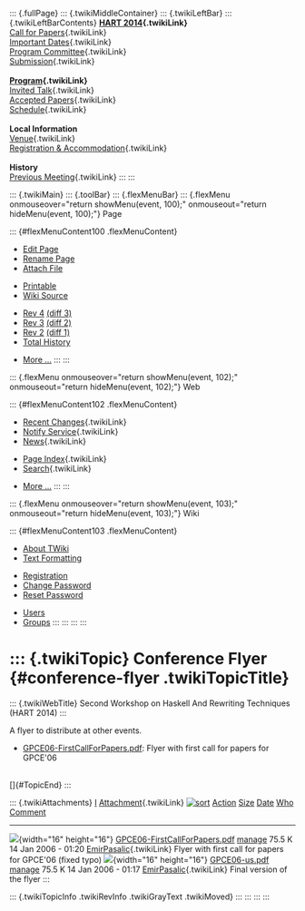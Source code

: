 ::: {.fullPage}
::: {.twikiMiddleContainer}
::: {.twikiLeftBar}
::: {.twikiLeftBarContents}
**[HART 2014](WebHome){.twikiLink}**\
[Call for Papers](CallForPapers){.twikiLink}\
[Important Dates](ImportantDates){.twikiLink}\
[Program Committee](ProgramCommittee){.twikiLink}\
[Submission](PaperSubmission){.twikiLink}\
\
**[Program](Program){.twikiLink}**\
[Invited Talk](InvitedTalks){.twikiLink}\
[Accepted Papers](AcceptedPapers){.twikiLink}\
[Schedule](Program){.twikiLink}\
\
**Local Information**\
[Venue](WorkshopVenue){.twikiLink}\
[Registration & Accommodation](RegistrationAndAccomodation){.twikiLink}\
\
**History**\
[Previous Meeting](PreviousMeetings){.twikiLink}
:::
:::

::: {.twikiMain}
::: {.toolBar}
::: {.flexMenuBar}
::: {.flexMenu onmouseover="return showMenu(event, 100);" onmouseout="return hideMenu(event, 100);"}
Page

::: {#flexMenuContent100 .flexMenuContent}
-   [Edit
    Page](http://www.program-transformation.org/edit/HART14/ConferenceFlyer?t=1536828904)
-   [Rename
    Page](http://www.program-transformation.org/rename/HART14/ConferenceFlyer)
-   [Attach
    File](http://www.program-transformation.org/attach/HART14/ConferenceFlyer)

<!-- -->

-   [Printable](http://www.program-transformation.org/view/HART14/ConferenceFlyer?skin=print.pattern)
-   [Wiki
    Source](http://www.program-transformation.org/view/HART14/ConferenceFlyer?skin=text&raw=on&contenttype=text/plain)

<!-- -->

-   [Rev
    4](http://www.program-transformation.org/view/HART14/ConferenceFlyer?rev=1.4)
    [(diff 3)](http://www.program-transformation.org/rdiff/HART14/ConferenceFlyer?rev1=1.4&rev2=1.3)
-   [Rev
    3](http://www.program-transformation.org/view/HART14/ConferenceFlyer?rev=1.3)
    [(diff 2)](http://www.program-transformation.org/rdiff/HART14/ConferenceFlyer?rev1=1.3&rev2=1.2)
-   [Rev
    2](http://www.program-transformation.org/view/HART14/ConferenceFlyer?rev=1.2)
    [(diff 1)](http://www.program-transformation.org/rdiff/HART14/ConferenceFlyer?rev1=1.2&rev2=1.1)
-   [Total
    History](http://www.program-transformation.org/rdiff/HART14/ConferenceFlyer)

<!-- -->

-   [More
    \...](http://www.program-transformation.org/oops/HART14/ConferenceFlyer?template=oopsmore&param1=1.4&param2=1.4)
:::
:::

::: {.flexMenu onmouseover="return showMenu(event, 102);" onmouseout="return hideMenu(event, 102);"}
Web

::: {#flexMenuContent102 .flexMenuContent}
-   [Recent Changes](WebChanges){.twikiLink}
-   [Notify Service](WebNotify){.twikiLink}
-   [News](WebNews){.twikiLink}

<!-- -->

-   [Page Index](WebIndex){.twikiLink}
-   [Search](WebSearch){.twikiLink}

<!-- -->

-   [More
    \...](http://www.program-transformation.org/oops/HART14/ConferenceFlyer?template=oopsmore&param1=1.4&param2=1.4)
:::
:::

::: {.flexMenu onmouseover="return showMenu(event, 103);" onmouseout="return hideMenu(event, 103);"}
Wiki

::: {#flexMenuContent103 .flexMenuContent}
-   [About
    TWiki](http://www.program-transformation.org/view/TWiki/WebHome)
-   [Text
    Formatting](http://www.program-transformation.org/view/TWiki/TextFormattingRules)

<!-- -->

-   [Registration](http://www.program-transformation.org/view/TWiki/TWikiRegistration)
-   [Change
    Password](http://www.program-transformation.org/view/TWiki/ChangePassword)
-   [Reset
    Password](http://www.program-transformation.org/view/TWiki/ResetPassword)

<!-- -->

-   [Users](http://www.program-transformation.org/view/Main/TWikiUsers)
-   [Groups](http://www.program-transformation.org/view/Main/TWikiGroups)
:::
:::
:::
:::

::: {.twikiTopic}
Conference Flyer {#conference-flyer .twikiTopicTitle}
================

::: {.twikiWebTitle}
Second Workshop on Haskell And Rewriting Techniques (HART 2014)
:::

A flyer to distribute at other events.

-   [GPCE06-FirstCallForPapers.pdf](http://www.program-transformation.org/pub/GPCE06/ConferenceFlyer/GPCE06-FirstCallForPapers.pdf):
    Flyer with first call for papers for GPCE\'06

\
[]{#TopicEnd}
:::

::: {.twikiAttachments}
  [I](http://www.program-transformation.org/HART14/ConferenceFlyer?sortcol=0&table=1&up=0#sorted_table "Sort by this column")   [Attachment](../TWiki/FileAttachment){.twikiLink} [![sort](../pub/TWiki/TablePlugin/diamond.gif)](http://www.program-transformation.org/HART14/ConferenceFlyer?sortcol=1&table=1&up=0#sorted_table "Sort by this column")   [Action](http://www.program-transformation.org/HART14/ConferenceFlyer?sortcol=2&table=1&up=0#sorted_table "Sort by this column")                                                         [Size](http://www.program-transformation.org/HART14/ConferenceFlyer?sortcol=3&table=1&up=0#sorted_table "Sort by this column") [Date](http://www.program-transformation.org/HART14/ConferenceFlyer?sortcol=4&table=1&up=0#sorted_table "Sort by this column")   [Who](http://www.program-transformation.org/HART14/ConferenceFlyer?sortcol=5&table=1&up=0#sorted_table "Sort by this column")   [Comment](http://www.program-transformation.org/HART14/ConferenceFlyer?sortcol=6&table=1&up=0#sorted_table "Sort by this column")
  ----------------------------------------------------------------------------------------------------------------------------- --------------------------------------------------------------------------------------------------------------------------------------------------------------------------------------------------------------------------- -------------------------------------------------------------------------------------------------------------------------------------------------------------------------------------- -------------------------------------------------------------------------------------------------------------------------------- -------------------------------------------------------------------------------------------------------------------------------- ------------------------------------------------------------------------------------------------------------------------------- -----------------------------------------------------------------------------------------------------------------------------------
  ![](../pub/icn/pdf.gif){width="16" height="16"}                                                                               [GPCE06-FirstCallForPapers.pdf](http://www.program-transformation.org/pub/HART14/ConferenceFlyer/GPCE06-FirstCallForPapers.pdf)                                                                                             [manage](http://www.program-transformation.org/attach/HART14/ConferenceFlyer?filename=GPCE06-FirstCallForPapers.pdf&revInfo=1 "change, update, previous revisions, move, delete...")                                                                                                                             75.5 K 14 Jan 2006 - 01:20                                                                                                              [EmirPasalic](../Main/EmirPasalic){.twikiLink}                                                                                  Flyer with first call for papers for GPCE\'06 (fixed typo)
  ![](../pub/icn/pdf.gif){width="16" height="16"}                                                                               [GPCE06-us.pdf](http://www.program-transformation.org/pub/HART14/ConferenceFlyer/GPCE06-us.pdf)                                                                                                                             [manage](http://www.program-transformation.org/attach/HART14/ConferenceFlyer?filename=GPCE06-us.pdf&revInfo=1 "change, update, previous revisions, move, delete...")                                                                                                                                             75.5 K 14 Jan 2006 - 01:17                                                                                                              [EmirPasalic](../Main/EmirPasalic){.twikiLink}                                                                                  Final version of the flyer
:::

::: {.twikiTopicInfo .twikiRevInfo .twikiGrayText .twikiMoved}
:::
:::
:::
:::
